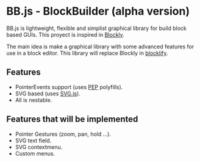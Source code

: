 # BB.js - BlockBuilder (alpha version)

BB.js is lightweight, flexible and simplist graphical library for build block based GUIs. This proyect is inspired in [Blockly][blockly-git].

The main idea is make a graphical library with some advanced features for use in a block editor. This library will replace Blockly in [blocklify][blocklify-git].

## Features

- PointerEvents support (uses [PEP][pep-git] polyfills).
- SVG based (uses [SVG.js][svgjs-git]).
- All is nestable.

## Features that will be implemented

- Pointer Gestures (zoom, pan, hold ...).
- SVG text field.
- SVG contextmenu.
- Custom menus.

[blockly-git]: https://github.com/google/blockly
[blocklify-git]: https://github.com/carloslfu/blocklify
[pep-git]: https://github.com/jquery/PEP
[svgjs-git]: https://github.com/wout/svg.js
